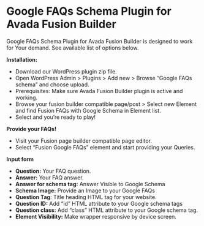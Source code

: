 # Google FAQs Schema Plugin for Avada Fusion Builder

Google FAQs Schema Plugin for Avada Fusion Builder is designed to work for Your demand. See available list of options below.

**Installation:**
- Download our WordPress plugin zip file.
- Open WordPress Admin > Plugins > Add new > Browse “Google FAQs schema” and choose upload.
- Prerequisites: Make sure Avada Fusion Builder plugin is active and working.
- Browse your fusion builder compatible page/post > Select new Element and find Fusion FAQs with Google Schema in Element list.
- Select and you’re ready to play!

**Provide your FAQs!**
- Visit your Fusion page builder compatible page editor.
- Select “Fusion Google FAQs” element and start providing  your Queries.

**Input form**
- **Question:** Your FAQ question.
- **Answer:** Your FAQ answer.
- **Answer for schema tag:** Answer Visible to Google Schema
- **Schema Image:** Provide an Image to your Google FAQs
- **Question Tag**: Title heading HTML tag for your website.
- **Question ID:** Add “id” HTML attribute to your Google schema tags
- **Question class:** Add “class” HTML attribute to your Google schema tag.
- **Element Visibility:** Make wrapper responsive by device screen.
